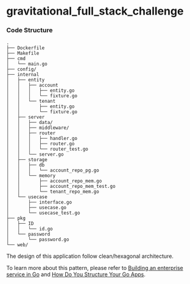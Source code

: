 # gravitational_full_stack_challenge


### Code Structure
```
.
├── Dockerfile
├── Makefile
├── cmd
│   └── main.go
├── config/
├── internal
│   ├── entity
│   │   ├── account
│   │   │   ├── entity.go
│   │   │   └── fixture.go
│   │   └── tenant
│   │       ├── entity.go
│   │       └── fixture.go
│   ├── server
│   │   ├── data/
│   │   ├── middleware/
│   │   ├── router
│   │   │   ├── handler.go
│   │   │   ├── router.go
│   │   │   └── router_test.go
│   │   └── server.go
│   ├── storage
│   │   ├── db
│   │   │   └── account_repo_pg.go
│   │   └── memory
│   │       ├── account_repo_mem.go
│   │       ├── account_repo_mem_test.go
│   │       └── tenant_repo_mem.go
│   └── usecase
│       ├── interface.go
│       ├── usecase.go
│       └── usecase_test.go
├── pkg
│   ├── ID
│   │   └── id.go
│   └── password
│       └── password.go
└── web/
```

The design of this application follow clean/hexagonal architecture.

To learn more about this pattern, please refer to [Building an enterprise service in Go](https://youtu.be/twcDf_Y2gXY) and [How Do You Structure Your Go Apps](https://youtu.be/oL6JBUk6tj0).